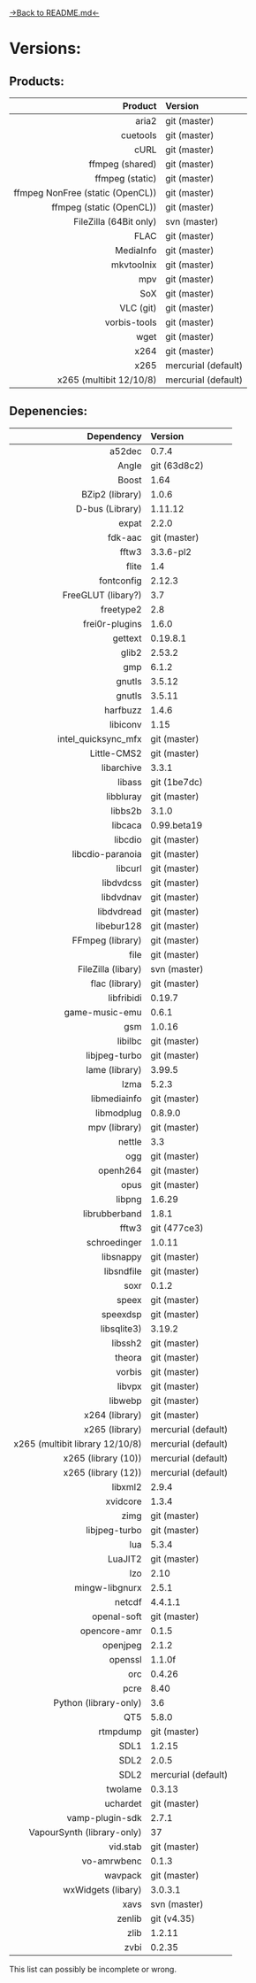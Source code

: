 [->Back to README.md<-](VERSIONS.md)

# Versions:

## Products:

| Product                          | Version             |
| --------------------------------:|:------------------- |
| aria2                            | git (master)        |
| cuetools                         | git (master)        |
| cURL                             | git (master)        |
| ffmpeg (shared)                  | git (master)        |
| ffmpeg (static)                  | git (master)        |
| ffmpeg NonFree (static (OpenCL)) | git (master)        |
| ffmpeg (static (OpenCL))         | git (master)        |
| FileZilla (64Bit only)           | svn (master)        |
| FLAC                             | git (master)        |
| MediaInfo                        | git (master)        |
| mkvtoolnix                       | git (master)        |
| mpv                              | git (master)        |
| SoX                              | git (master)        |
| VLC (git)                        | git (master)        |
| vorbis-tools                     | git (master)        |
| wget                             | git (master)        |
| x264                             | git (master)        |
| x265                             | mercurial (default) |
| x265 (multibit 12/10/8)          | mercurial (default) 


## Depenencies:

| Dependency                      | Version             |
| -------------------------------:|:------------------- |
| a52dec                          | 0.7.4               |
| Angle                           | git (63d8c2)        |
| Boost                           | 1.64                |
| BZip2 (library)                 | 1.0.6               |
| D-bus (Library)                 | 1.11.12             |
| expat                           | 2.2.0               |
| fdk-aac                         | git (master)        |
| fftw3                           | 3.3.6-pl2           |
| flite                           | 1.4                 |
| fontconfig                      | 2.12.3              |
| FreeGLUT (libary?)              | 3.7                 |
| freetype2                       | 2.8                 |
| frei0r-plugins                  | 1.6.0               |
| gettext                         | 0.19.8.1            |
| glib2                           | 2.53.2              |
| gmp                             | 6.1.2               |
| gnutls                          | 3.5.12              |
| gnutls                          | 3.5.11              |
| harfbuzz                        | 1.4.6               |
| libiconv                        | 1.15                |
| intel_quicksync_mfx             | git (master)        |
| Little-CMS2                     | git (master)        |
| libarchive                      | 3.3.1               |
| libass                          | git (1be7dc)        |
| libbluray                       | git (master)        |
| libbs2b                         | 3.1.0               |
| libcaca                         | 0.99.beta19         |
| libcdio                         | git (master)        |
| libcdio-paranoia                | git (master)        |
| libcurl                         | git (master)        |
| libdvdcss                       | git (master)        |
| libdvdnav                       | git (master)        |
| libdvdread                      | git (master)        |
| libebur128                      | git (master)        |
| FFmpeg (library)                | git (master)        |
| file                            | git (master)        |
| FileZilla (libary)              | svn (master)        |
| flac (library)                  | git (master)        |
| libfribidi                      | 0.19.7              |
| game-music-emu                  | 0.6.1               |
| gsm                             | 1.0.16              |
| libilbc                         | git (master)        |
| libjpeg-turbo                   | git (master)        |
| lame (library)                  | 3.99.5              |
| lzma                            | 5.2.3               |
| libmediainfo                    | git (master)        |
| libmodplug                      | 0.8.9.0             |
| mpv (library)                   | git (master)        |
| nettle                          | 3.3                 |
| ogg                             | git (master)        |
| openh264                        | git (master)        |
| opus                            | git (master)        |
| libpng                          | 1.6.29              |
| librubberband                   | 1.8.1               |
| fftw3                           | git (477ce3)        |
| schroedinger                    | 1.0.11              |
| libsnappy                       | git (master)        |
| libsndfile                      | git (master)        |
| soxr                            | 0.1.2               |
| speex                           | git (master)        |
| speexdsp                        | git (master)        |
| libsqlite3)                     | 3.19.2              |
| libssh2                         | git (master)        |
| theora                          | git (master)        |
| vorbis                          | git (master)        |
| libvpx                          | git (master)        |
| libwebp                         | git (master)        |
| x264 (library)                  | git (master)        |
| x265 (library)                  | mercurial (default) |
| x265 (multibit library 12/10/8) | mercurial (default) |
| x265 (library (10))             | mercurial (default) |
| x265 (library (12))             | mercurial (default) |
| libxml2                         | 2.9.4               |
| xvidcore                        | 1.3.4               |
| zimg                            | git (master)        |
| libjpeg-turbo                   | git (master)        |
| lua                             | 5.3.4               |
| LuaJIT2                         | git (master)        |
| lzo                             | 2.10                |
| mingw-libgnurx                  | 2.5.1               |
| netcdf                          | 4.4.1.1             |
| openal-soft                     | git (master)        |
| opencore-amr                    | 0.1.5               |
| openjpeg                        | 2.1.2               |
| openssl                         | 1.1.0f              |
| orc                             | 0.4.26              |
| pcre                            | 8.40                |
| Python (library-only)           | 3.6                 |
| QT5                             | 5.8.0               |
| rtmpdump                        | git (master)        |
| SDL1                            | 1.2.15              |
| SDL2                            | 2.0.5               |
| SDL2                            | mercurial (default) |
| twolame                         | 0.3.13              |
| uchardet                        | git (master)        |
| vamp-plugin-sdk                 | 2.7.1               |
| VapourSynth (library-only)      | 37                  |
| vid.stab                        | git (master)        |
| vo-amrwbenc                     | 0.1.3               |
| wavpack                         | git (master)        |
| wxWidgets (libary)              | 3.0.3.1             |
| xavs                            | svn (master)        |
| zenlib                          | git (v4.35)         |
| zlib                            | 1.2.11              |
| zvbi                            | 0.2.35              |

This list can possibly be incomplete or wrong.